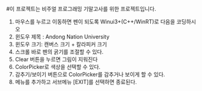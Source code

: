 #이 프로젝트는 비주얼 프로그래밍 기말고사를 위한 프로젝트입니다.
1. 마우스를 누르고 이동하면 펜이 되도록 Winui3+(C++/WinRT)로 다음을 코딩하시오
2. 윈도우 제목 : Andong Nation University
3. 윈도우 크기: 캔버스 크기 + 칼라피커 크기 
4. 스크롤 바로 펜의 굵기를 조절할 수 있다. 
6. Clear 버튼을 누르면 그림이 지워진다
8. ColorPicker로 색상을 선택할 수 있다.
9. 감추기/보이기 버튼으로 ColorPicker를 감추거나 보이게 할 수 있다.
10. 메뉴를 추가하고 서브메뉴 [EXIT]를 선택하면 종료된다.
